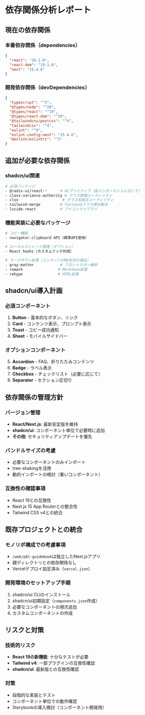 # 依存関係分析レポート

## 現在の依存関係

### 本番依存関係（dependencies）
```json
{
  "react": "19.1.0",
  "react-dom": "19.1.0",
  "next": "15.4.6"
}
```

### 開発依存関係（devDependencies）
```json
{
  "typescript": "^5",
  "@types/node": "^20",
  "@types/react": "^19",
  "@types/react-dom": "^19",
  "@tailwindcss/postcss": "^4",
  "tailwindcss": "^4",
  "eslint": "^9",
  "eslint-config-next": "15.4.6",
  "@eslint/eslintrc": "^3"
}
```

## 追加が必要な依存関係

### shadcn/ui関連
```bash
# 必須パッケージ
- @radix-ui/react-*      # UIプリミティブ（各コンポーネントに応じて）
- class-variance-authority # クラス管理ユーティリティ
- clsx                    # クラス名結合ユーティリティ
- tailwind-merge         # Tailwindクラス競合解決
- lucide-react           # アイコンライブラリ
```

### 機能実装に必要なパッケージ
```bash
# コピー機能
- navigator.clipboard API（標準API使用）

# ローカルストレージ管理（オプション）
- React hooks（カスタムフック作成）

# マークダウン処理（コンテンツがMD形式の場合）
- gray-matter            # フロントマター解析
- remark                # Markdown処理
- rehype                # HTML処理
```

## shadcn/ui導入計画

### 必須コンポーネント
1. **Button** - 基本的なボタン、リンク
2. **Card** - コンテンツ表示、プロンプト表示
3. **Toast** - コピー成功通知
4. **Sheet** - モバイルサイドバー

### オプションコンポーネント
5. **Accordion** - FAQ、折りたたみコンテンツ
6. **Badge** - ラベル表示
7. **Checkbox** - チェックリスト（必要に応じて）
8. **Separator** - セクション区切り

## 依存関係の管理方針

### バージョン管理
- **React/Next.js**: 最新安定版を維持
- **shadcn/ui**: コンポーネント単位で必要時に追加
- **その他**: セキュリティアップデートを優先

### バンドルサイズの考慮
- 必要なコンポーネントのみインポート
- tree-shakingを活用
- 動的インポートの検討（重いコンポーネント）

### 互換性の確認事項
- React 19との互換性
- Next.js 15 App Routerとの整合性
- Tailwind CSS v4との統合

## 既存プロジェクトとの統合

### モノリポ構成での考慮事項
- `/web/pbl-guidebook`は独立したNext.jsアプリ
- 親ディレクトリとの依存関係なし
- Vercelデプロイ設定済み（`vercel.json`）

### 開発環境のセットアップ手順
1. shadcn/ui CLIのインストール
2. shadcn/ui初期設定（`components.json`作成）
3. 必要なコンポーネントの順次追加
4. カスタムコンポーネントの作成

## リスクと対策

### 技術的リスク
- **React 19の新機能**: 十分なテストが必要
- **Tailwind v4**: 一部プラグインの互換性確認
- **shadcn/ui**: 最新版との互換性確認

### 対策
- 段階的な実装とテスト
- コンポーネント単位での動作確認
- Storybookの導入検討（コンポーネント開発用）
